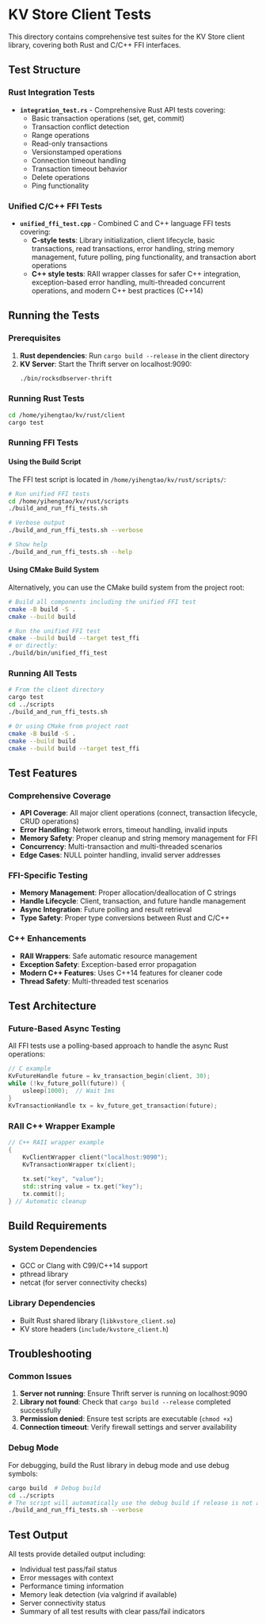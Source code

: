 # KV Store Client Tests

This directory contains comprehensive test suites for the KV Store client library, covering both Rust and C/C++ FFI interfaces.

## Test Structure

### Rust Integration Tests
- **`integration_test.rs`** - Comprehensive Rust API tests covering:
  - Basic transaction operations (set, get, commit)
  - Transaction conflict detection
  - Range operations
  - Read-only transactions
  - Versionstamped operations
  - Connection timeout handling
  - Transaction timeout behavior
  - Delete operations
  - Ping functionality

### Unified C/C++ FFI Tests
- **`unified_ffi_test.cpp`** - Combined C and C++ language FFI tests covering:
  - **C-style tests**: Library initialization, client lifecycle, basic transactions, 
    read transactions, error handling, string memory management, future polling,
    ping functionality, and transaction abort operations
  - **C++ style tests**: RAII wrapper classes for safer C++ integration,
    exception-based error handling, multi-threaded concurrent operations,
    and modern C++ best practices (C++14)

## Running the Tests

### Prerequisites
1. **Rust dependencies**: Run `cargo build --release` in the client directory
2. **KV Server**: Start the Thrift server on localhost:9090:
   ```bash
   ./bin/rocksdbserver-thrift
   ```

### Running Rust Tests
```bash
cd /home/yihengtao/kv/rust/client
cargo test
```

### Running FFI Tests

#### Using the Build Script
The FFI test script is located in `/home/yihengtao/kv/rust/scripts/`:

```bash
# Run unified FFI tests
cd /home/yihengtao/kv/rust/scripts
./build_and_run_ffi_tests.sh

# Verbose output
./build_and_run_ffi_tests.sh --verbose

# Show help
./build_and_run_ffi_tests.sh --help
```

#### Using CMake Build System
Alternatively, you can use the CMake build system from the project root:

```bash
# Build all components including the unified FFI test
cmake -B build -S .
cmake --build build

# Run the unified FFI test
cmake --build build --target test_ffi
# or directly:
./build/bin/unified_ffi_test
```

### Running All Tests
```bash
# From the client directory
cargo test
cd ../scripts
./build_and_run_ffi_tests.sh

# Or using CMake from project root
cmake -B build -S .
cmake --build build
cmake --build build --target test_ffi
```

## Test Features

### Comprehensive Coverage
- **API Coverage**: All major client operations (connect, transaction lifecycle, CRUD operations)
- **Error Handling**: Network errors, timeout handling, invalid inputs
- **Memory Safety**: Proper cleanup and string memory management for FFI
- **Concurrency**: Multi-transaction and multi-threaded scenarios
- **Edge Cases**: NULL pointer handling, invalid server addresses

### FFI-Specific Testing
- **Memory Management**: Proper allocation/deallocation of C strings
- **Handle Lifecycle**: Client, transaction, and future handle management
- **Async Integration**: Future polling and result retrieval
- **Type Safety**: Proper type conversions between Rust and C/C++

### C++ Enhancements
- **RAII Wrappers**: Safe automatic resource management
- **Exception Safety**: Exception-based error propagation
- **Modern C++ Features**: Uses C++14 features for cleaner code
- **Thread Safety**: Multi-threaded test scenarios

## Test Architecture

### Future-Based Async Testing
All FFI tests use a polling-based approach to handle the async Rust operations:

```c
// C example
KvFutureHandle future = kv_transaction_begin(client, 30);
while (!kv_future_poll(future)) {
    usleep(1000);  // Wait 1ms
}
KvTransactionHandle tx = kv_future_get_transaction(future);
```

### RAII C++ Wrapper Example
```cpp
// C++ RAII wrapper example
{
    KvClientWrapper client("localhost:9090");
    KvTransactionWrapper tx(client);
    
    tx.set("key", "value");
    std::string value = tx.get("key");
    tx.commit();
} // Automatic cleanup
```

## Build Requirements

### System Dependencies
- GCC or Clang with C99/C++14 support
- pthread library
- netcat (for server connectivity checks)

### Library Dependencies
- Built Rust shared library (`libkvstore_client.so`)
- KV store headers (`include/kvstore_client.h`)

## Troubleshooting

### Common Issues
1. **Server not running**: Ensure Thrift server is running on localhost:9090
2. **Library not found**: Check that `cargo build --release` completed successfully
3. **Permission denied**: Ensure test scripts are executable (`chmod +x`)
4. **Connection timeout**: Verify firewall settings and server availability

### Debug Mode
For debugging, build the Rust library in debug mode and use debug symbols:
```bash
cargo build  # Debug build
cd ../scripts
# The script will automatically use the debug build if release is not available
./build_and_run_ffi_tests.sh --verbose
```

## Test Output
All tests provide detailed output including:
- Individual test pass/fail status
- Error messages with context
- Performance timing information
- Memory leak detection (via valgrind if available)
- Server connectivity status
- Summary of all test results with clear pass/fail indicators